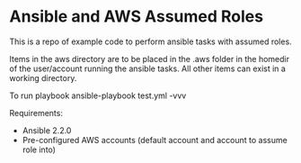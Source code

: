 # Ansible and AWS Assumed Roles

This is a repo of example code to perform ansible tasks with assumed roles.



Items in the aws directory are to be placed in the .aws folder in the homedir
of the user/account running the ansible tasks. All other items can exist in a
working directory.

To run playbook 
ansible-playbook test.yml -vvv


Requirements:
* Ansible 2.2.0
* Pre-configured AWS accounts (default account and account to assume role into)
